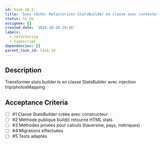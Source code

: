 ```yaml
---
id: task-18.5
title: 'Sous-tâche: Refactoriser StatsBuilder en classe avec contexte'
status: To Do
assignee: []
created_date: '2025-10-28 19:36'
labels:
  - refactoring
  - typescript
dependencies: []
parent_task_id: task-18
---
```


## Description

<!-- SECTION:DESCRIPTION:BEGIN -->
Transformer stats.builder.ts en classe StatsBuilder avec injection trip/photosMapping
<!-- SECTION:DESCRIPTION:END -->

## Acceptance Criteria
<!-- AC:BEGIN -->
- [ ] #1 Classe StatsBuilder créée avec constructeur
- [ ] #2 Méthode publique build() retourne HTML stats
- [ ] #3 Méthodes privées pour calculs (haversine, pays, métriques)
- [ ] #4 Migrations effectuées
- [ ] #5 Tests adaptés
<!-- AC:END -->
